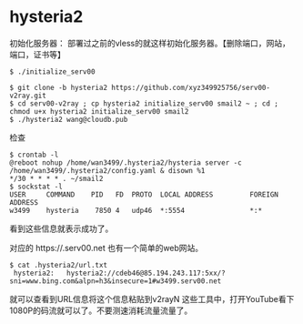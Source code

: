 

# hysteria2


初始化服务器： 部署过之前的vless的就这样初始化服务器。【删除端口，网站，端口，证书等】 
```shell
$ ./initialize_serv00
```


```shell
$ git clone -b hysteria2 https://github.com/xyz349925756/serv00-v2ray.git
$ cd serv00-v2ray ; cp hysteria2 initialize_serv00 smail2 ~ ; cd ; chmod u+x hysteria2 initialize_serv00 smail2
$ ./hysteria2 wang@cloudb.pub
```

检查
```shell
$ crontab -l
@reboot nohup /home/wan3499/.hysteria2/hysteria server -c /home/wan3499/.hysteria2/config.yaml & disown %1
*/30 * * * * . ~/smail2
$ sockstat -l
USER     COMMAND    PID   FD  PROTO  LOCAL ADDRESS         FOREIGN ADDRESS      
w3499    hysteria    7850 4   udp46  *:5554                *:*
```


看到这些信息就表示成功了。

对应的 https://<user>.serv00.net 也有一个简单的web网站。

```shell
$ cat .hysteria2/url.txt 
 hysteria2:   hysteria2://cdeb46@85.194.243.117:5xx/?sni=www.bing.com&alpn=h3&insecure=1#w3499.serv00.net
```
就可以查看到URL信息将这个信息粘贴到v2rayN 这些工具中，打开YouTube看下1080P的码流就可以了。不要测速消耗流量流量了。


